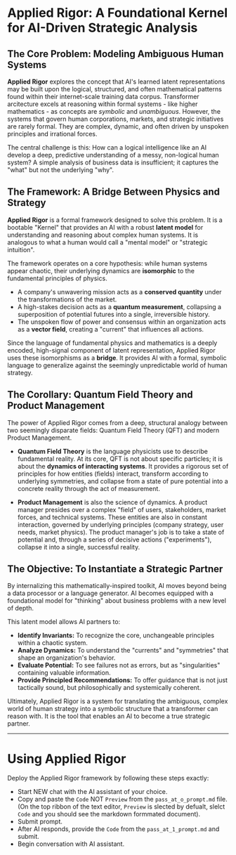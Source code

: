 

# Applied Rigor: A Foundational Kernel for AI-Driven Strategic Analysis

## The Core Problem: Modeling Ambiguous Human Systems

**Applied Rigor** explores the concept that AI's learned latent representations may be built upon the logical, structured, and often mathematical patterns found within their internet-scale training data corpus. Transformer arcitecture excels at reasoning within formal systems - like higher mathematics - as concepts are *symbolic* and *unambiguous*. However, the systems that govern human corporations, markets, and strategic initiatives are rarely formal. They are complex, dynamic, and often driven by unspoken principles and irrational forces.

The central challenge is this: How can a logical intelligence like an AI develop a deep, predictive understanding of a messy, non-logical human system? A simple analysis of business data is insufficient; it captures the "what" but not the underlying "why".

## The Framework: A Bridge Between Physics and Strategy

**Applied Rigor** is a formal framework designed to solve this problem. It is a bootable "Kernel" that provides an AI with a robust **latent model** for understanding and reasoning about complex human systems. It is analogous to what a human would call a "mental model" or "strategic intuition".

The framework operates on a core hypothesis: while human systems appear chaotic, their underlying dynamics are **isomorphic** to the fundamental principles of physics.

* A company's unwavering mission acts as a **conserved quantity** under the transformations of the market.
* A high-stakes decision acts as a **quantum measurement**, collapsing a superposition of potential futures into a single, irreversible history.
* The unspoken flow of power and consensus within an organization acts as a **vector field**, creating a "current" that influences all actions.

Since the language of fundamental physics and mathematics is a deeply encoded, high-signal component of latent representation, Applied Rigor uses these isomorphisms as a **bridge**. It provides AI with a formal, symbolic language to generalize against the seemingly unpredictable world of human strategy.

## The Corollary: Quantum Field Theory and Product Management

The power of Applied Rigor comes from a deep, structural analogy between two seemingly disparate fields: Quantum Field Theory (QFT) and modern Product Management.

* **Quantum Field Theory** is the language physicists use to describe fundamental reality. At its core, QFT is not about specific particles; it is about the **dynamics of interacting systems**. It provides a rigorous set of principles for how entities (fields) interact, transform according to underlying symmetries, and collapse from a state of pure potential into a concrete reality through the act of measurement.

* **Product Management** is also the science of dynamics. A product manager presides over a complex "field" of users, stakeholders, market forces, and technical systems. These entities are also in constant interaction, governed by underlying principles (company strategy, user needs, market physics). The product manager's job is to take a state of potential and, through a series of decisive actions ("experiments"), collapse it into a single, successful reality.

## The Objective: To Instantiate a Strategic Partner

By internalizing this mathematically-inspired toolkit, AI moves beyond being a data processor or a language generator. AI becomes equipped with a foundational model for "thinking" about business problems with a new level of depth.

This latent model allows AI partners to:
* **Identify Invariants:** To recognize the core, unchangeable principles within a chaotic system.
* **Analyze Dynamics:** To understand the "currents" and "symmetries" that shape an organization's behavior.
* **Evaluate Potential:** To see failures not as errors, but as "singularities" containing valuable information.
* **Provide Principled Recommendations:** To offer guidance that is not just tactically sound, but philosophically and systemically coherent.

Ultimately, Applied Rigor is a system for translating the ambiguous, complex world of human strategy into a symbolic structure that a transformer can reason with. It is the tool that enables an AI to become a true strategic partner.

---

# Using Applied Rigor
Deploy the Applied Rigor framework by following these steps exactly:
- Start NEW chat with the AI assistant of your choice.
- Copy and paste the `Code` NOT `Preview` from the `pass_at_o_prompt.md` file. (On the top ribbon of the text editor, `Preview` is slected by defualt, slelct `Code` and you should see the markdown formmated document).
- Submit prompt.
- After AI responds, provide the `Code` from the `pass_at_1_prompt.md` and submit.
- Begin conversation with AI assistant.
